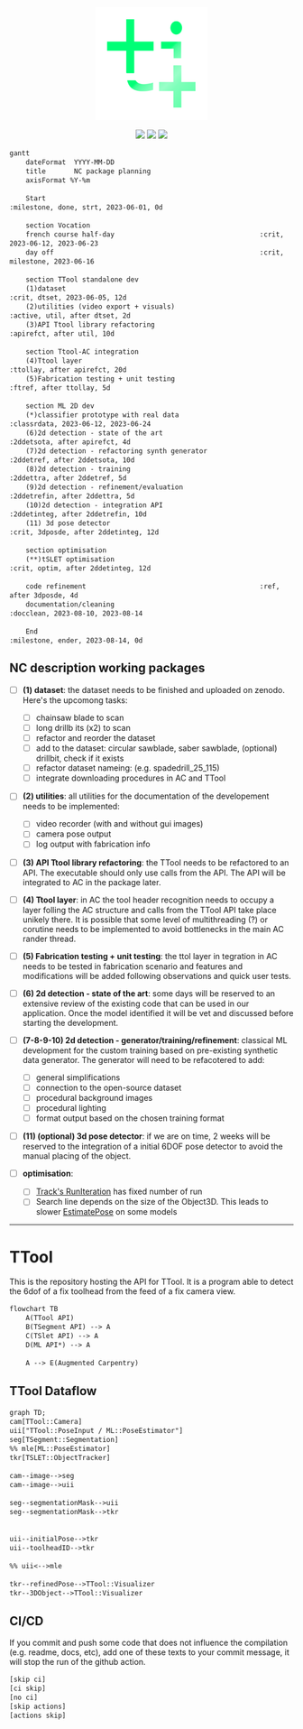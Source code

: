 <p align="center">
    <img src="./img/logo_linux_green.png" width="200">
</p>
<p align="center">
    <img src="https://github.com/ibois-epfl/TTool/actions/workflows/docker-cmake-build.yml/badge.svg">
    <img src="https://img.shields.io/badge/os-Ubuntu22.04-blueviolet">
    <img src="https://img.shields.io/badge/license-GPL--v3-brightgreen">
</p>

```mermaid
gantt
    dateFormat  YYYY-MM-DD
    title       NC package planning
    axisFormat %Y-%m

    Start                                                     :milestone, done, strt, 2023-06-01, 0d

    section Vocation
    french course half-day                                    :crit, 2023-06-12, 2023-06-23
    day off                                                   :crit, milestone, 2023-06-16

    section TTool standalone dev
    (1)dataset                                                   :crit, dtset, 2023-06-05, 12d
    (2)utilities (video export + visuals)                        :active, util, after dtset, 2d
    (3)API Ttool library refactoring                             :apirefct, after util, 10d

    section Ttool-AC integration
    (4)Ttool layer                                               :ttollay, after apirefct, 20d
    (5)Fabrication testing + unit testing                        :ftref, after ttollay, 5d

    section ML 2D dev
    (*)classifier prototype with real data                       :classrdata, 2023-06-12, 2023-06-24
    (6)2d detection - state of the art                           :2ddetsota, after apirefct, 4d
    (7)2d detection - refactoring synth generator                :2ddetref, after 2ddetsota, 10d
    (8)2d detection - training                                   :2ddettra, after 2ddetref, 5d
    (9)2d detection - refinement/evaluation                      :2ddetrefin, after 2ddettra, 5d
    (10)2d detection - integration API                           :2ddetinteg, after 2ddetrefin, 10d
    (11) 3d pose detector                                        :crit, 3dposde, after 2ddetinteg, 12d

    section optimisation
    (**)tSLET optimisation                                        :crit, optim, after 2ddetinteg, 12d

    code refinement                                           :ref, after 3dposde, 4d
    documentation/cleaning                                    :docclean, 2023-08-10, 2023-08-14

    End                                                       :milestone, ender, 2023-08-14, 0d
```

## NC description working packages
- [ ] **(1) dataset**: the dataset needs to be finished and uploaded on zenodo. Here's the upcomong tasks:
  - [ ] chainsaw blade to scan
  - [ ] long drillb its (x2) to scan
  - [ ] refactor and reorder the dataset
  - [ ] add to the dataset: circular sawblade, saber sawblade, (optional) drillbit, check if it exists
  - [ ] refactor dataset nameing: <englishname>_<widthmm>_<lengthmm> (e.g. spadedrill_25_115)
  - [ ] integrate downloading procedures in AC and TTool

- [ ] **(2) utilities**: all utilities for the documentation of the developement needs to be implemented:
  - [ ] video recorder (with and without gui images)
  - [ ] camera pose output
  - [ ] log output with fabrication info

- [ ] **(3) API Ttool library refactoring**: the TTool needs to be refactored to an API. The executable should only use calls from the API. The API will be integrated to AC in the package later.

- [ ] **(4) Ttool layer**: in AC the tool header recognition needs to occupy a layer folling the AC structure and calls from the TTool API take place unikely there. It is possible that some level of multithreading (?) or corutine needs to be implemented to avoid bottlenecks in the main AC rander thread.

- [ ] **(5) Fabrication testing + unit testing**: the ttol layer in tegration in AC needs to be tested in fabrication scenario and features and modifications will be added following observations and quick user tests.

- [ ] **(6) 2d detection - state of the art**: some days will be reserved to an extensive review of the existing code that can be used in our application. Once the model identified it will be vet and discussed before starting the development.

- [ ] **(7-8-9-10) 2d detection - generator/training/refinement**: classical ML development for the custom training based on pre-existing synthetic data generator. The generator will need to be refacotered to add:
  - [ ] general simplifications
  - [ ] connection to the open-source dataset
  - [ ] procedural background images
  - [ ] procedural lighting
  - [ ] format output based on the chosen training format

- [ ] **(11) (optional) 3d pose detector**: if we are on time, 2 weeks will be reserved to the integration of a initial 6DOF pose detector to avoid the manual placing of the object.

- [ ] **optimisation**:
  - [ ] [Track's RunIteration](./src/tracker_sle.cc#L185) has fixed number of run
  - [ ] Search line depends on the size of the Object3D. This leads to slower [EstimatePose](./src/tracker_sle.cc#L306) on some models

---

# TTool
This is the repository hosting the API for TTool. It is a program able to detect the 6dof of a fix toolhead from the feed of a fix camera view.

```mermaid
flowchart TB
    A(TTool API)
    B(TSegment API) --> A
    C(TSlet API) --> A
    D(ML API*) --> A

    A --> E(Augmented Carpentry)
```

## TTool Dataflow

```mermaid
graph TD;
cam[TTool::Camera]
uii["TTool::PoseInput / ML::PoseEstimator"]
seg[TSegment::Segmentation]
%% mle[ML::PoseEstimator]
tkr[TSLET::ObjectTracker]

cam--image-->seg
cam--image-->uii

seg--segmentationMask-->uii
seg--segmentationMask-->tkr


uii--initialPose-->tkr
uii--toolheadID-->tkr

%% uii<-->mle 

tkr--refinedPose-->TTool::Visualizer
tkr--3DObject-->TTool::Visualizer
```

## CI/CD
If you commit and push some code that does not influence the compilation (e.g. readme, docs, etc), add one of these texts to your commit message, it will stop the run of the github action.
```
[skip ci]
[ci skip]
[no ci]
[skip actions]
[actions skip]
```

